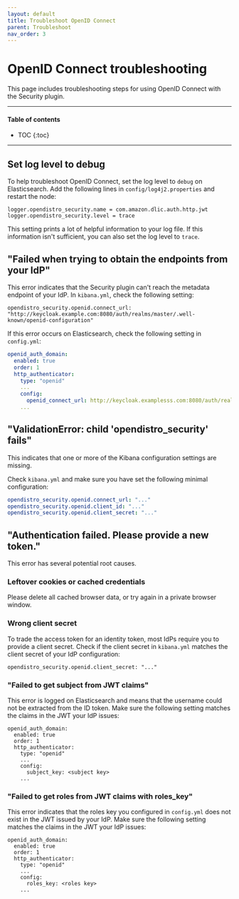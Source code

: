 ```yaml
---
layout: default
title: Troubleshoot OpenID Connect
parent: Troubleshoot
nav_order: 3
---
```


# OpenID Connect troubleshooting

This page includes troubleshooting steps for using OpenID Connect with the Security plugin.


---

#### Table of contents
- TOC
{:toc}


---

## Set log level to debug

To help troubleshoot OpenID Connect, set the log level to `debug` on Elasticsearch. Add the following lines in `config/log4j2.properties` and restart the node:

```
logger.opendistro_security.name = com.amazon.dlic.auth.http.jwt
logger.opendistro_security.level = trace
```

This setting prints a lot of helpful information to your log file. If this information isn't sufficient, you can also set the log level to `trace`.


## "Failed when trying to obtain the endpoints from your IdP"

This error indicates that the Security plugin can't reach the metadata endpoint of your IdP. In `kibana.yml`, check the following setting:

```
opendistro_security.openid.connect_url: "http://keycloak.example.com:8080/auth/realms/master/.well-known/openid-configuration"
```

If this error occurs on Elasticsearch, check the following setting in `config.yml`:

```yml
openid_auth_domain:
  enabled: true
  order: 1
  http_authenticator:
    type: "openid"
    ...
    config:
      openid_connect_url: http://keycloak.examplesss.com:8080/auth/realms/master/.well-known/openid-configuration
    ...
```

## "ValidationError: child 'opendistro_security' fails"

This indicates that one or more of the Kibana configuration settings are missing.

Check `kibana.yml` and make sure you have set the following minimal configuration:

```yml
opendistro_security.openid.connect_url: "..."
opendistro_security.openid.client_id: "..."
opendistro_security.openid.client_secret: "..."
```


## "Authentication failed. Please provide a new token."

This error has several potential root causes.


### Leftover cookies or cached credentials

Please delete all cached browser data, or try again in a private browser window.


### Wrong client secret

To trade the access token for an identity token, most IdPs require you to provide a client secret. Check if the client secret in `kibana.yml` matches the client secret of your IdP configuration:

```
opendistro_security.openid.client_secret: "..."
```


### "Failed to get subject from JWT claims"

This error is logged on Elasticsearch and means that the username could not be extracted from the ID token. Make sure the following setting matches the claims in the JWT your IdP issues:

```
openid_auth_domain:
  enabled: true
  order: 1
  http_authenticator:
    type: "openid"
    ...
    config:
      subject_key: <subject key>
    ...
```

### "Failed to get roles from JWT claims with roles_key"

This error indicates that the roles key you configured in `config.yml` does not exist in the JWT issued by your IdP. Make sure the following setting matches the claims in the JWT your IdP issues:

```
openid_auth_domain:
  enabled: true
  order: 1
  http_authenticator:
    type: "openid"
    ...
    config:
      roles_key: <roles key>
    ...
```
